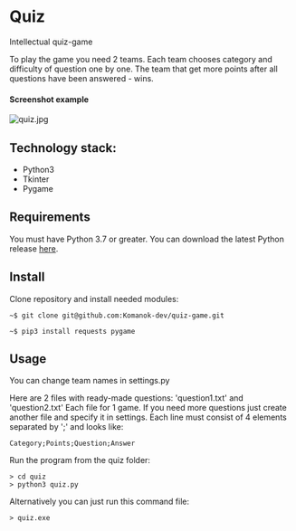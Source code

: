 # Quiz

Intellectual quiz-game

To play the game you need 2 teams. Each team chooses category and difficulty of question one by one.
The team that get more points after all questions have been answered - wins.

#### Screenshot example

![quiz.jpg](https://i.postimg.cc/7hWcxbhf/quiz.jpg)

## Technology stack: 
* Python3
* Tkinter
* Pygame

## Requirements

You must have Python 3.7 or greater. You can download the latest Python release [here](https://www.python.org/downloads/).

## Install

Clone repository and install needed modules:

```
~$ git clone git@github.com:Komanok-dev/quiz-game.git
```
```
~$ pip3 install requests pygame
```

## Usage

You can change team names in settings.py

Here are 2 files with ready-made questions: 'question1.txt' and 'question2.txt'
Each file for 1 game. If you need more questions just create another file and specify it in settings.
Each line must consist of 4 elements separated by ';' and looks like:
```
Category;Points;Question;Answer
```

Run the program from the quiz folder:
```
> cd quiz
> python3 quiz.py
```

Alternatively you can just run this command file:
```
> quiz.exe
```